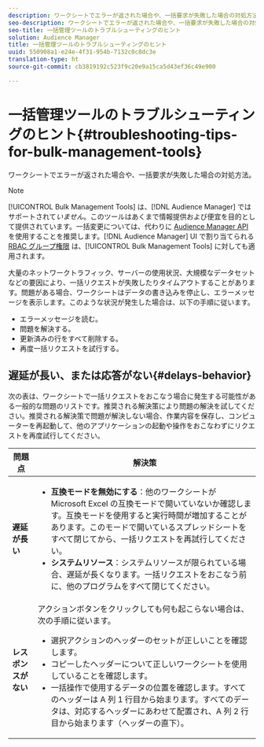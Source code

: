 ```yaml
---
description: ワークシートでエラーが返された場合や、一括要求が失敗した場合の対処方法。
seo-description: ワークシートでエラーが返された場合や、一括要求が失敗した場合の対処方法。
seo-title: 一括管理ツールのトラブルシューティングのヒント
solution: Audience Manager
title: 一括管理ツールのトラブルシューティングのヒント
uuid: 550908a1-e24e-4f31-954b-7132c0c8dc3e
translation-type: ht
source-git-commit: cb3819192c523f9c20e9a15ca5d43ef36c49e900

---
```



# 一括管理ツールのトラブルシューティングのヒント{#troubleshooting-tips-for-bulk-management-tools}

ワークシートでエラーが返された場合や、一括要求が失敗した場合の対処方法。



<!-- 

<p>r_bulk_troubleshoot.xml </p>

 -->

>[!NOTE]
>
>[!UICONTROL Bulk Management Tools] は、[!DNL Audience Manager] ではサポートされて&#x200B;*いません*。このツールはあくまで情報提供および便宜を目的として提供されています。一括変更については、代わりに [Audience Manager API](../../api/rest-api-main/aam-api-getting-started.md) を使用することを推奨します。[!DNL Audience Manager] UI で割り当てられる [RBAC グループ権限](../../features/administration/administration-overview.md) は、[!UICONTROL Bulk Management Tools] に対しても適用されます。

大量のネットワークトラフィック、サーバーの使用状況、大規模なデータセットなどの要因により、一括リクエストが失敗したりタイムアウトすることがあります。問題がある場合、ワークシートはデータの書き込みを停止し、エラーメッセージを表示します。このような状況が発生した場合は、以下の手順に従います。

* エラーメッセージを読む。
* 問題を解決する。
* 更新済みの行をすべて削除する。
* 再度一括リクエストを試行する。

## 遅延が長い、または応答がない{#delays-behavior}

次の表は、ワークシートで一括リクエストをおこなう場合に発生する可能性がある一般的な問題のリストです。推奨される解決策により問題の解決を試してください。推奨される解決策で問題が解決しない場合、作業内容を保存し、コンピューターを再起動して、他のアプリケーションの起動や操作をおこなわずにリクエストを再度試行してください。

<table id="table_AC6FB99402214A4EAC6E709465BB67AF"> 
 <thead> 
  <tr> 
   <th colname="col1" class="entry"> 問題点 </th> 
   <th colname="col2" class="entry"> 解決策 </th> 
  </tr> 
 </thead>
 <tbody> 
  <tr> 
   <td colname="col1"> <b>遅延が長い</b> </td> 
   <td colname="col2"> 
    <ul id="ul_AA6F414024B2475AB1C0B46DC3FF0B36"> 
     <li id="li_ECC83AC39D7142519AA9A223DB8FCF23"> <b>互換モードを無効にする</b>：他のワークシートが Microsoft Excel の互換モードで開いていないか確認します。互換モードを使用すると実行時間が増加することがあります。このモードで開いているスプレッドシートをすべて閉じてから、一括リクエストを再試行してください。 </li> 
     <li id="li_234BFCF563234DE198884F33AB75280D"> <b>システムリソース</b>：システムリソースが限られている場合、遅延が長くなります。一括リクエストをおこなう前に、他のプログラムをすべて閉じてください。 </li> 
    </ul> </td> 
  </tr> 
  <tr> 
   <td colname="col1"> <b>レスポンスがない</b> </td> 
   <td colname="col2">アクションボタンをクリックしても何も起こらない場合は、次の手順に従います。 
    <ul id="ul_142E63CDD556414AB639E51734FEDBCF"> 
     <li id="li_DBB6C819603D46B5AECC9C854FDAFDF1">選択アクションのヘッダーのセットが正しいことを確認します。 </li> 
     <li id="li_391C9031907A4085BDAD42054960045C">コピーしたヘッダーについて正しいワークシートを使用していることを確認します。 </li> 
     <li id="li_76A7241989204933858621FAAB5C3408">一括操作で使用するデータの位置を確認します。すべてのヘッダーは A 列 1 行目から始まります。すべてのデータは、対応するヘッダーにあわせて配置され、A 列 2 行目から始まります（ヘッダーの直下）。 </li> 
    </ul> </td> 
  </tr> 
 </tbody> 
</table>

